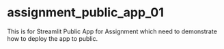# assignment_public_app_01
This is for Streamlit Public App for Assignment which need to demonstrate how to deploy the app to public.
